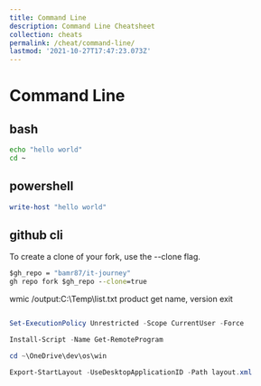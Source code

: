 ```yaml
---
title: Command Line
description: Command Line Cheatsheet
collection: cheats
permalink: /cheat/command-line/
lastmod: '2021-10-27T17:47:23.073Z'
---
```


# Command Line

## bash

```bash
echo "hello world"
cd ~
```

## powershell
```powershell
write-host "hello world"
```

## github cli

To create a clone of your fork, use the --clone flag.

```cmd
$gh_repo = "bamr87/it-journey"
gh repo fork $gh_repo --clone=true
```

wmic 
/output:C:\Temp\list.txt product get name, version
exit

```powershell

Set-ExecutionPolicy Unrestricted -Scope CurrentUser -Force

Install-Script -Name Get-RemoteProgram

cd ~\OneDrive\dev\os\win

Export-StartLayout -UseDesktopApplicationID -Path layout.xml

```
